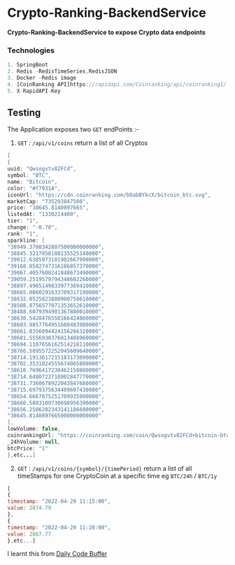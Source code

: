 # Crypto-Ranking-BackendService
**Crypto-Ranking-BackendService to expose Crypto data endpoints**

### Technologies

```js
1. SpringBoot
2. Redis -RedisTimeSeries,RedisJSON
3. Docker -Redis image
4. [CoinRanking API]https://rapidapi.com/Coinranking/api/coinranking1/
5. X-RapidAPI-Key
```

## Testing

The Application exposes two `GET` endPoints :-

1. `GET` : `/api/v1/coins` return a list of all Cryptos 

```java
[
{
uuid: "Qwsogvtv82FCd",
symbol: "BTC",
name: "Bitcoin",
color: "#f7931A",
iconUrl: "https://cdn.coinranking.com/bOabBYkcX/bitcoin_btc.svg",
marketCap: "735293847508",
price: "38645.8140897665",
listedAt: "1330214400",
tier: "1",
change: "-0.78",
rank: "1",
sparkline: [
"38949.3708342887500000000000",
"38845.3217858188135525140000",
"39012.6385973101902667990000",
"39168.0582747316186857370000",
"39067.4057608241848673490000",
"39059.2519579794348602260000",
"38897.4965149833977369410000",
"38665.0060291633709317190000",
"38632.0525823880900758610000",
"38508.8756577071353652610000",
"38488.6079394901367880010000",
"38630.5428476558166424860000",
"38603.9857764951680483980000",
"38661.0356094424156266320000",
"38681.5556930376813488960000",
"38694.1107656162514218110000",
"38766.5895572252045609640000",
"38714.1913617215183173090000",
"38702.3531024555674065880000",
"38610.7696417230462150800000",
"38714.6480722718902847770000",
"38731.7360678922043847680000",
"38715.6979375634409697430000",
"38654.6667875251709935990000",
"38660.5883109730698956390000",
"38656.2506202343141186600000",
"38645.8140897665000000000000"
],
lowVolume: false,
coinrankingUrl: "https://coinranking.com/coin/Qwsogvtv82FCd+bitcoin-btc",
_24hVolume: null,
btcPrice: "1"
},etc...]
```

2. `GET` : `/api/v1/coins/{symbol}/{timePeriod}` return a list of all timeStamps for one CryptoCoin at a specific time eg `BTC/24h` / `BTC/1y`

```js
[
{
timestamp: "2022-04-29 11:15:00",
value: 2874.79
},
{
timestamp: "2022-04-29 11:20:00",
value: 2867.77
},etc...]
```
I learnt this from [ Daily Code Buffer ](https://www.youtube.com/watch?v=hPtR_-EQU-4)
